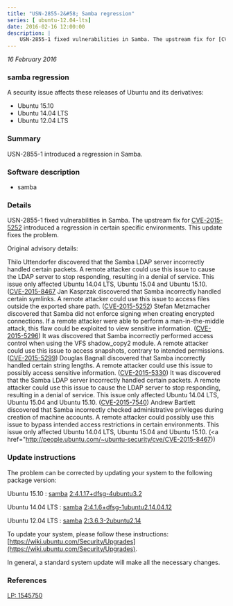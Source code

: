 ```yaml
---
title: "USN-2855-2&#58; Samba regression"
series: [ ubuntu-12.04-lts]
date: 2016-02-16 12:00:00
description: |
    USN-2855-1 fixed vulnerabilities in Samba. The upstream fix for [CVE-2015-5252](http://people.ubuntu.com/~ubuntu-security/cve/CVE-2015-5252) introduced a regression in certain specific environments. This update fixes the problem.
--- 
```

 
 

*16 February 2016*

### samba regression

A security issue affects these releases of Ubuntu and its derivatives:

* Ubuntu 15.10
* Ubuntu 14.04 LTS
* Ubuntu 12.04 LTS

### Summary

USN-2855-1 introduced a regression in Samba. 

### Software description

* samba 

### Details

USN-2855-1 fixed vulnerabilities in Samba. The upstream fix for [CVE-2015-5252](http://people.ubuntu.com/~ubuntu-security/cve/CVE-2015-5252) introduced a regression in certain specific environments. This update fixes the problem.

Original advisory details:

 Thilo Uttendorfer discovered that the Samba LDAP server incorrectly handled certain packets. A remote attacker could use this issue to cause the LDAP server to stop responding, resulting in a denial of service. This issue only affected Ubuntu 14.04 LTS, Ubuntu 15.04 and Ubuntu 15.10. ([CVE-2015-8467](http://people.ubuntu.com/~ubuntu-security/cve/CVE-2015-3223">CVE-2015-3223</a>) Jan Kasprzak discovered that Samba incorrectly handled certain symlinks. A remote attacker could use this issue to access files outside the exported share path. (<a href="http://people.ubuntu.com/~ubuntu-security/cve/CVE-2015-5252">CVE-2015-5252</a>) Stefan Metzmacher discovered that Samba did not enforce signing when creating encrypted connections. If a remote attacker were able to perform a man-in-the-middle attack, this flaw could be exploited to view sensitive information. (<a href="http://people.ubuntu.com/~ubuntu-security/cve/CVE-2015-5296">CVE-2015-5296</a>) It was discovered that Samba incorrectly performed access control when using the VFS shadow_copy2 module. A remote attacker could use this issue to access snapshots, contrary to intended permissions. (<a href="http://people.ubuntu.com/~ubuntu-security/cve/CVE-2015-5299">CVE-2015-5299</a>) Douglas Bagnall discovered that Samba incorrectly handled certain string lengths. A remote attacker could use this issue to possibly access sensitive information. (<a href="http://people.ubuntu.com/~ubuntu-security/cve/CVE-2015-5330">CVE-2015-5330</a>) It was discovered that the Samba LDAP server incorrectly handled certain packets. A remote attacker could use this issue to cause the LDAP server to stop responding, resulting in a denial of service. This issue only affected Ubuntu 14.04 LTS, Ubuntu 15.04 and Ubuntu 15.10. (<a href="http://people.ubuntu.com/~ubuntu-security/cve/CVE-2015-7540">CVE-2015-7540</a>) Andrew Bartlett discovered that Samba incorrectly checked administrative privileges during creation of machine accounts. A remote attacker could possibly use this issue to bypass intended access restrictions in certain environments. This issue only affected Ubuntu 14.04 LTS, Ubuntu 15.04 and Ubuntu 15.10. (<a href="http://people.ubuntu.com/~ubuntu-security/cve/CVE-2015-8467)) 

### Update instructions

The problem can be corrected by updating your system to the following package version:

Ubuntu 15.10
 : [samba](https://launchpad.net/ubuntu/+source/samba) <span> [2:4.1.17+dfsg-4ubuntu3.2](https://launchpad.net/ubuntu/+source/samba/2:4.1.17+dfsg-4ubuntu3.2) </span> 

Ubuntu 14.04 LTS
 : [samba](https://launchpad.net/ubuntu/+source/samba) <span> [2:4.1.6+dfsg-1ubuntu2.14.04.12](https://launchpad.net/ubuntu/+source/samba/2:4.1.6+dfsg-1ubuntu2.14.04.12) </span> 

Ubuntu 12.04 LTS
 : [samba](https://launchpad.net/ubuntu/+source/samba) <span> [2:3.6.3-2ubuntu2.14](https://launchpad.net/ubuntu/+source/samba/2:3.6.3-2ubuntu2.14) </span> 

To update your system, please follow these instructions: [https://wiki.ubuntu.com/Security/Upgrades](https://wiki.ubuntu.com/Security/Upgrades).

In general, a standard system update will make all the necessary changes. 

### References

 
 [LP: 1545750](https://launchpad.net/bugs/1545750)
 

